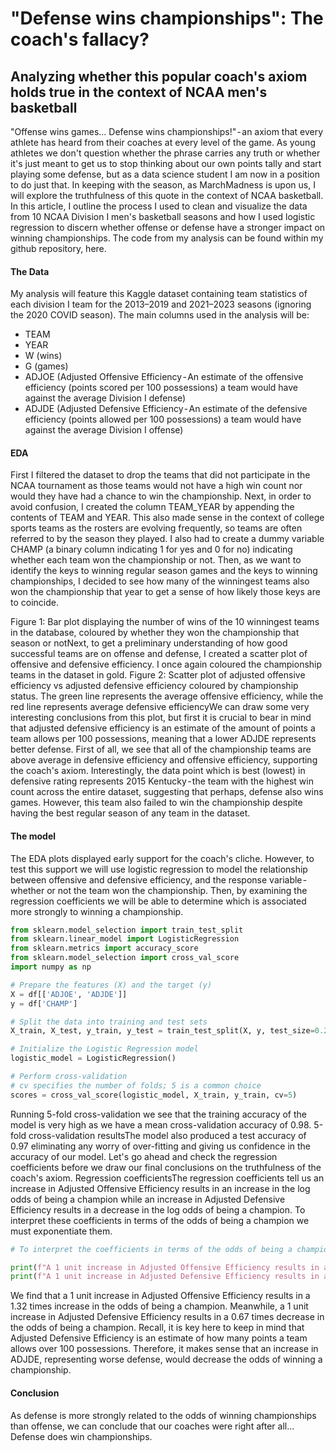 # "Defense wins championships": The coach's fallacy?
## Analyzing whether this popular coach's axiom holds true in the context of NCAA men's basketball

"Offense wins games… Defense wins championships!" - an axiom that every athlete has heard from their coaches at every level of the game. As young athletes we don't question whether the phrase carries any truth or whether it's just meant to get us to stop thinking about our own points tally and start playing some defense, but as a data science student I am now in a position to do just that. In keeping with the season, as MarchMadness is upon us, I will explore the truthfulness of this quote in the context of NCAA basketball. In this article, I outline the process I used to clean and visualize the data from 10 NCAA Division I men's basketball seasons and how I used logistic regression to discern whether offense or defense have a stronger impact on winning championships.
The code from my analysis can be found within my github repository, here.

#### The Data
My analysis will feature this Kaggle dataset containing team statistics of each division I team for the 2013–2019 and 2021–2023 seasons (ignoring the 2020 COVID season). The main columns used in the analysis will be:
- TEAM
- YEAR
- W (wins)
- G (games)
- ADJOE (Adjusted Offensive Efficiency - An estimate of the offensive efficiency (points scored per 100 possessions) a team would have against the average Division I defense)
- ADJDE (Adjusted Defensive Efficiency - An estimate of the defensive efficiency (points allowed per 100 possessions) a team would have against the average Division I offense)

#### EDA
First I filtered the dataset to drop the teams that did not participate in the NCAA tournament as those teams would not have a high win count nor would they have had a chance to win the championship. Next, in order to avoid confusion, I created the column TEAM_YEAR by appending the contents of TEAM and YEAR. This also made sense in the context of college sports teams as the rosters are evolving frequently, so teams are often referred to by the season they played. I also had to create a dummy variable CHAMP (a binary column indicating 1 for yes and 0 for no) indicating whether each team won the championship or not.
Then, as we want to identify the keys to winning regular season games and the keys to winning championships, I decided to see how many of the winningest teams also won the championship that year to get a sense of how likely those keys are to coincide.

Figure 1: Bar plot displaying the number of wins of the 10 winningest teams in the database, coloured by whether they won the championship that season or notNext, to get a preliminary understanding of how good successful teams are on offense and defense, I created a scatter plot of offensive and defensive efficiency. I once again coloured the championship teams in the dataset in gold.
Figure 2: Scatter plot of adjusted offensive efficiency vs adjusted defensive efficiency coloured by championship status. The green line represents the average offensive efficiency, while the red line represents average defensive efficiencyWe can draw some very interesting conclusions from this plot, but first it is crucial to bear in mind that adjusted defensive efficiency is an estimate of the amount of points a team allows per 100 possessions, meaning that a lower ADJDE represents better defense. First of all, we see that all of the championship teams are above average in defensive efficiency and offensive efficiency, supporting the coach's axiom. Interestingly, the data point which is best (lowest) in defensive rating represents 2015 Kentucky - the team with the highest win count across the entire dataset, suggesting that perhaps, defense also wins games. However, this team also failed to win the championship despite having the best regular season of any team in the dataset.

#### The model
The EDA plots displayed early support for the coach's cliche. However, to test this support we will use logistic regression to model the relationship between offensive and defensive efficiency, and the response variable - whether or not the team won the championship. Then, by examining the regression coefficients we will be able to determine which is associated more strongly to winning a championship.

```python
from sklearn.model_selection import train_test_split
from sklearn.linear_model import LogisticRegression
from sklearn.metrics import accuracy_score
from sklearn.model_selection import cross_val_score
import numpy as np

# Prepare the features (X) and the target (y)
X = df[['ADJOE', 'ADJDE']]
y = df['CHAMP']

# Split the data into training and test sets
X_train, X_test, y_train, y_test = train_test_split(X, y, test_size=0.2, random_state=42)

# Initialize the Logistic Regression model
logistic_model = LogisticRegression()

# Perform cross-validation
# cv specifies the number of folds; 5 is a common choice
scores = cross_val_score(logistic_model, X_train, y_train, cv=5)
```

Running 5-fold cross-validation we see that the training accuracy of the model is very high as we have a mean cross-validation accuracy of 0.98.
5-fold cross-validation resultsThe model also produced a test accuracy of 0.97 eliminating any worry of over-fitting and giving us confidence in the accuracy of our model. Let's go ahead and check the regression coefficients before we draw our final conclusions on the truthfulness of the coach's axiom.
Regression coefficientsThe regression coefficients tell us an increase in Adjusted Offensive Efficiency results in an increase in the log odds of being a champion while an increase in Adjusted Defensive Efficiency results in a decrease in the log odds of being a champion. To interpret these coefficients in terms of the odds of being a champion we must exponentiate them. 

```python
# To interpret the coefficients in terms of the odds of being a champion instead of the log odds, we must exponentiate the coefs

print(f"A 1 unit increase in Adjusted Offensive Efficiency results in a {np.exp(coefficients[0])} times increase in the odds of being a champion")
print(f"A 1 unit increase in Adjusted Defensive Efficiency results in a {np.exp(coefficients[1])} times decrease in the odds of being a champion")
```

We find that a 1 unit increase in Adjusted Offensive Efficiency results in a 1.32 times increase in the odds of being a champion. Meanwhile, a 1 unit increase in Adjusted Defensive Efficiency results in a 0.67 times decrease in the odds of being a champion.  Recall, it is key here to keep in mind that Adjusted Defensive Efficiency is an estimate of how many points a team allows over 100 possessions. Therefore, it makes sense that an increase in ADJDE, representing worse defense, would decrease the odds of winning a championship.

#### Conclusion
As defense is more strongly related to the odds of winning championships than offense, we can conclude that our coaches were right after all… Defense does win  championships.